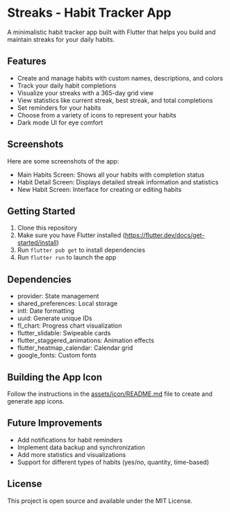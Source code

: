 # Streaks - Habit Tracker App

A minimalistic habit tracker app built with Flutter that helps you build and maintain streaks for your daily habits.

## Features

- Create and manage habits with custom names, descriptions, and colors
- Track your daily habit completions
- Visualize your streaks with a 365-day grid view
- View statistics like current streak, best streak, and total completions
- Set reminders for your habits
- Choose from a variety of icons to represent your habits
- Dark mode UI for eye comfort

## Screenshots

Here are some screenshots of the app:

- Main Habits Screen: Shows all your habits with completion status
- Habit Detail Screen: Displays detailed streak information and statistics
- New Habit Screen: Interface for creating or editing habits

## Getting Started

1. Clone this repository
2. Make sure you have Flutter installed (https://flutter.dev/docs/get-started/install)
3. Run `flutter pub get` to install dependencies
4. Run `flutter run` to launch the app

## Dependencies

- provider: State management
- shared_preferences: Local storage
- intl: Date formatting
- uuid: Generate unique IDs
- fl_chart: Progress chart visualization
- flutter_slidable: Swipeable cards
- flutter_staggered_animations: Animation effects
- flutter_heatmap_calendar: Calendar grid
- google_fonts: Custom fonts

## Building the App Icon

Follow the instructions in the [assets/icon/README.md](assets/icon/README.md) file to create and generate app icons.

## Future Improvements

- Add notifications for habit reminders
- Implement data backup and synchronization
- Add more statistics and visualizations
- Support for different types of habits (yes/no, quantity, time-based)

## License

This project is open source and available under the MIT License.
